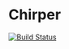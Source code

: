 # Chirper

[![Build Status](https://travis-ci.org/jordan373/Chirper.svg?branch=master)](https://travis-ci.org/jordan373/Chirper)
